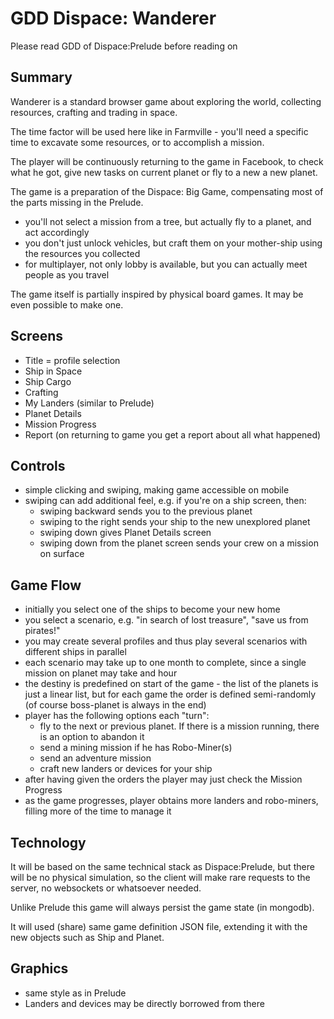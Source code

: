 # GDD Dispace: Wanderer

Please read GDD of Dispace:Prelude before reading on

## Summary

Wanderer is a standard browser game about exploring the world,
collecting resources, crafting and trading in space.

The time factor will be used here like in Farmville -
you'll need a specific time to excavate some resources,
or to accomplish a mission.

The player will be continuously returning to the game in Facebook,
to check what he got, give new tasks on current planet or fly to
a new a new planet.

The game is a preparation of the Dispace: Big Game, compensating
most of the parts missing in the Prelude.

 * you'll not select a mission from a tree, but actually fly to a planet,
   and act accordingly
 * you don't just unlock vehicles, but craft them on your mother-ship
   using the resources you collected
 * for multiplayer, not only lobby is available, but you can actually
   meet people as you travel

The game itself is partially inspired by physical board games.
It may be even possible to make one.


## Screens

 * Title = profile selection
 * Ship in Space
 * Ship Cargo
 * Crafting
 * My Landers (similar to Prelude)
 * Planet Details
 * Mission Progress
 * Report (on returning to game you get a report about all what happened)

## Controls

 * simple clicking and swiping, making game accessible on mobile
 * swiping can add additional feel, e.g. if you're on a ship screen, then:
    * swiping backward sends you to the previous planet
    * swiping to the right sends your ship to the new unexplored planet
    * swiping down gives Planet Details screen
    * swiping down from the planet screen sends your crew on a mission on surface

## Game Flow

 * initially you select one of the ships to become your new home
 * you select a scenario, e.g. "in search of lost treasure", "save us from pirates!"
 * you may create several profiles and thus play several scenarios with different ships in parallel
 * each scenario may take up to one month to complete, since a single mission on planet may take and hour
 * the destiny is predefined on start of the game - the list of the planets is just a linear list,
   but for each game the order is defined semi-randomly (of course boss-planet is always in the end)
 * player has the following options each "turn":
    * fly to the next or previous planet. If there is a mission running, there is an option to abandon it
    * send a mining mission if he has Robo-Miner(s)
    * send an adventure mission
    * craft new landers or devices for your ship
 * after having given the orders the player may just check the Mission Progress
 * as the game progresses, player obtains more landers and robo-miners, filling more of the time to manage it

## Technology

It will be based on the same technical stack as Dispace:Prelude, but there will be no physical simulation,
so the client will make rare requests to the server, no websockets or whatsoever needed.

Unlike Prelude this game will always persist the game state (in mongodb).

It will used (share) same game definition JSON file, extending it with the new objects such as Ship and Planet.


## Graphics

 * same style as in Prelude
 * Landers and devices may be directly borrowed from there
